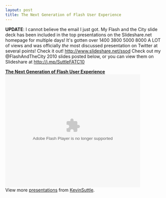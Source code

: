 ```yaml
---
layout: post
title: The Next Generation of Flash User Experience
---
```


<p><strong>UPDATE</strong>: I cannot believe the email I just got. My Flash and the City slide deck has been included in the top presentations on the Slideshare.net homepage for multiple days! It's gotten over 1400 3800 5000 8000 A LOT of views and was officially <em>the</em> most discussed presentation on Twitter at several points! Check it out! <a href="http://www.slideshare.net/ssod">http://www.slideshare.net/ssod</a> Check out my @FlashAndTheCity 2010 slides posted below, or you can view them on Slideshare at <a href="http://j.mp/SuttleFATC10">http://j.mp/SuttleFATC10</a></p>
<div id="__ss_4180288"><strong><a title="The Next Generation of Flash User Experience" href="http://www.slideshare.net/KevinSuttle/the-next-generation-of-flash-user-experience-4180288">The Next Generation of Flash User Experience</a></strong>
<object width="425" height="355" id="__sse4180288" classid="clsid:d27cdb6e-ae6d-11cf-96b8-444553540000">
<param name="allowFullScreen" value="true"/>
<param name="allowScriptAccess" value="always"/>
<param name="src" value="http://static.slidesharecdn.com/swf/ssplayer2.swf?doc=suttlefatcpreso-100520145107-phpapp02&amp;stripped_title=the-next-generation-of-flash-user-experience-4180288"/>
<param name="name" value="__sse4180288"/>
<param name="allowfullscreen" value="true"/> <embed src="http://static.slidesharecdn.com/swf/ssplayer2.swf?doc=suttlefatcpreso-100520145107-phpapp02&amp;stripped_title=the-next-generation-of-flash-user-experience-4180288" type="application/x-shockwave-flash" width="425" height="355"></embed>
</object>
<div>View more <a href="http://www.slideshare.net/">presentations</a> from <a href="http://www.slideshare.net/KevinSuttle">KevinSuttle</a>.</div>
</div>